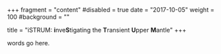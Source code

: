 +++
fragment = "content"
#disabled = true
date = "2017-10-05"
weight = 100
#background = ""

title = "iSTRUM: **i**nve**S**tigating the **T**ransient **U**pper **M**antle"
+++

words go here. 
